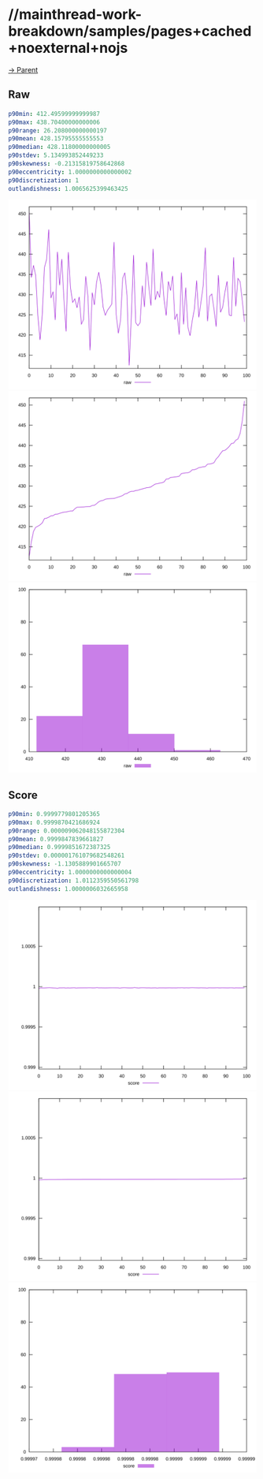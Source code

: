 
# //mainthread-work-breakdown/samples/pages+cached+noexternal+nojs

[→ Parent](../..)


## Raw


```yaml
p90min: 412.49599999999987
p90max: 438.70400000000006
p90range: 26.208000000000197
p90mean: 428.15795555555553
p90median: 428.11800000000005
p90stdev: 5.134993852449233
p90skewness: -0.21315819758642868
p90eccentricity: 1.0000000000000002
p90discretization: 1
outlandishness: 1.0065625399463425

```

![PLOT: raw-values](./raw/values.svg)![PLOT: raw-sorted](./raw/sorted.svg)![PLOT: raw-histogram](./raw/histogram.svg)
## Score


```yaml
p90min: 0.9999779801205365
p90max: 0.9999870421686924
p90range: 0.000009062048155872304
p90mean: 0.9999847839661827
p90median: 0.9999851672387325
p90stdev: 0.000001761079682548261
p90skewness: -1.1305889901665707
p90eccentricity: 1.0000000000000004
p90discretization: 1.0112359550561798
outlandishness: 1.0000006032665958

```

![PLOT: score-values](./score/values.svg)![PLOT: score-sorted](./score/sorted.svg)![PLOT: score-histogram](./score/histogram.svg)